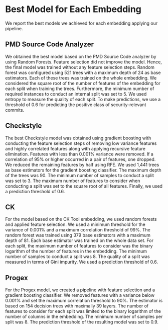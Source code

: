 # Best Model for Each Embedding
We report the best models we achieved for each embedding applying our pipeline.

## PMD Source Code Analyzer
We obtained the best model based on the PMD Source Code analyzer by using Random Forests. Feature selection did not improve the model. Hence, the final model was trained without any feature selection steps. Random forest was configured using 521 trees with a maximum depth of 24 as base estimators. Each of these trees was trained on the whole embedding. We considered the square root of the number of features of the embedding for each split when training the trees. Furthermore, the minimum number of required instances to conduct an internal split was set to 5. We used entropy to measure the quality of each split. To make predictions, we use a threshold of 0.6 for predicting the positive class of security-relevant commits. 

## Checkstyle
The best Checkstyle model was obtained using gradient boosting with conducting the feature selection steps of removing low variance features and highly correlated features along with applying recursive feature elimination. Features with less than 0.001% variance were removed. If a correlation of 95% or higher occurred in a pair of features, one dropped. We reduced the remaining features by half using RFE. We used 1,441 trees as base estimators for the gradient boosting classifier. The maximum depth of the trees was 90. The minimum number of samples to conduct a split was set to 3. The maximum number of features to consider when conducting a split was set to the square root of all features. Finally, we used a prediction threshold of 0.6. 

## CK
For the model based on the CK Tool embedding, we used random forests and applied feature selection. We used a minimum threshold for the variance of 0.001% and a maximum correlation threshold of 99\%. The random forest was trained using 379 base estimators with a maximum depth of 81. Each base estimator was trained on the whole data set. For each split, the maximum number of features to consider was the binary logarithm of the number of features in the embedding.  The minimum number of samples to conduct a split was 8. The quality of a split was measured in terms of Gini impurity. We used a prediction threshold of 0.6. 

## Progex
For the Progex model, we created a pipeline with feature selection and a gradient boosting classifier. We removed features with a variance below 0.001\% and set the maximum correlation threshold to 90\%. The estimator is based on 154 decision trees with maximally 39 layers. The number of features to consider for each split was limited to the binary logarithm of the number of columns in the embedding. The minimum number of samples per split was 8. The prediction threshold of the resulting model was set to 0.9. 